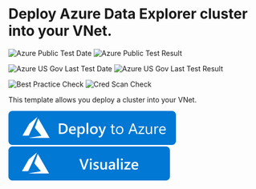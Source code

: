 # Deploy Azure Data Explorer cluster into your VNet.

![Azure Public Test Date](https://azurequickstartsservice.blob.core.windows.net/badges/101-kusto-vnet/PublicLastTestDate.svg)
![Azure Public Test Result](https://azurequickstartsservice.blob.core.windows.net/badges/101-kusto-vnet/PublicDeployment.svg)

![Azure US Gov Last Test Date](https://azurequickstartsservice.blob.core.windows.net/badges/101-kusto-vnet/FairfaxLastTestDate.svg)
![Azure US Gov Last Test Result](https://azurequickstartsservice.blob.core.windows.net/badges/101-kusto-vnet/FairfaxDeployment.svg)

![Best Practice Check](https://azurequickstartsservice.blob.core.windows.net/badges/101-kusto-vnet/BestPracticeResult.svg)
![Cred Scan Check](https://azurequickstartsservice.blob.core.windows.net/badges/101-kusto-vnet/CredScanResult.svg)

This template allows you deploy a cluster into your VNet.

[![Deploy To Azure](https://raw.githubusercontent.com/Azure/azure-quickstart-templates/master/1-CONTRIBUTION-GUIDE/images/deploytoazure.svg?sanitize=true)](https://portal.azure.com/#create/Microsoft.Template/uri/https%3A%2F%2Fraw.githubusercontent.com%2FAzure%2Fazure-quickstart-templates%2Fmaster%2F101-kusto-vnet%2Fazuredeploy.json)
[![Visualize](https://raw.githubusercontent.com/Azure/azure-quickstart-templates/master/1-CONTRIBUTION-GUIDE/images/visualizebutton.svg?sanitize=true)](http://armviz.io/#/?load=https%3A%2F%2Fraw.githubusercontent.com%2FAzure%2Fazure-quickstart-templates%2Fmaster%2F101-kusto-vnet%2Fazuredeploy.json)
